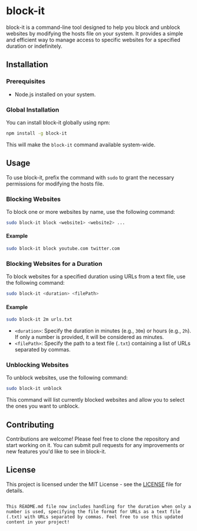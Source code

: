 # block-it

block-it is a command-line tool designed to help you block and unblock websites by modifying the hosts file on your system. It provides a simple and efficient way to manage access to specific websites for a specified duration or indefinitely.

## Installation

### Prerequisites

- Node.js installed on your system.

### Global Installation

You can install block-it globally using npm:

```sh
npm install -g block-it
```

This will make the `block-it` command available system-wide.

## Usage

To use block-it, prefix the command with `sudo` to grant the necessary permissions for modifying the hosts file.

### Blocking Websites

To block one or more websites by name, use the following command:

```sh
sudo block-it block <website1> <website2> ...
```

#### Example

```sh
sudo block-it block youtube.com twitter.com
```

### Blocking Websites for a Duration

To block websites for a specified duration using URLs from a text file, use the following command:

```sh
sudo block-it <duration> <filePath>
```

#### Example

```sh
sudo block-it 2m urls.txt
```

- `<duration>`: Specify the duration in minutes (e.g., `30m`) or hours (e.g., `2h`). If only a number is provided, it will be considered as minutes.
- `<filePath>`: Specify the path to a text file (`.txt`) containing a list of URLs separated by commas.

### Unblocking Websites

To unblock websites, use the following command:

```sh
sudo block-it unblock
```

This command will list currently blocked websites and allow you to select the ones you want to unblock.

## Contributing

Contributions are welcome! Please feel free to clone the repository and start working on it. You can submit pull requests for any improvements or new features you'd like to see in block-it.

## License

This project is licensed under the MIT License - see the [LICENSE](LICENSE) file for details.

```

This README.md file now includes handling for the duration when only a number is used, specifying the file format for URLs as a text file (.txt) with URLs separated by commas. Feel free to use this updated content in your project!
```
